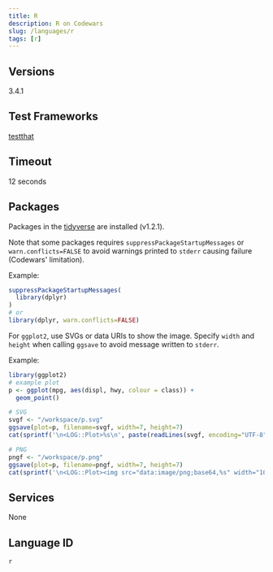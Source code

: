 ```yaml
---
title: R
description: R on Codewars
slug: /languages/r
tags: [r]
---
```



## Versions
3.4.1

## Test Frameworks
[testthat](https://github.com/hadley/testthat)

## Timeout

12 seconds

## Packages

Packages in the [tidyverse](https://www.tidyverse.org/) are installed (v1.2.1).

Note that some packages requires `suppressPackageStartupMessages` or `warn.conflicts=FALSE` to avoid warnings printed to `stderr` causing failure (Codewars' limitation).

Example:
```r
suppressPackageStartupMessages(
  library(dplyr)
)
# or
library(dplyr, warn.conflicts=FALSE)
```

For `ggplot2`, use SVGs or data URIs to show the image. Specify `width` and `height` when calling `ggsave` to avoid message written to `stderr`.

Example:
```r
library(ggplot2)
# example plot
p <- ggplot(mpg, aes(displ, hwy, colour = class)) + 
  geom_point()

# SVG
svgf <- "/workspace/p.svg"
ggsave(plot=p, filename=svgf, width=7, height=7)
cat(sprintf('\n<LOG::Plot>%s\n', paste(readLines(svgf, encoding="UTF-8"), collapse="")))

# PNG
pngf <- "/workspace/p.png"
ggsave(plot=p, filename=pngf, width=7, height=7)
cat(sprintf('\n<LOG::Plot><img src="data:image/png;base64,%s" width="100%%">\n', base64enc::base64encode(pngf)))
```

## Services

None

## Language ID

`r`
